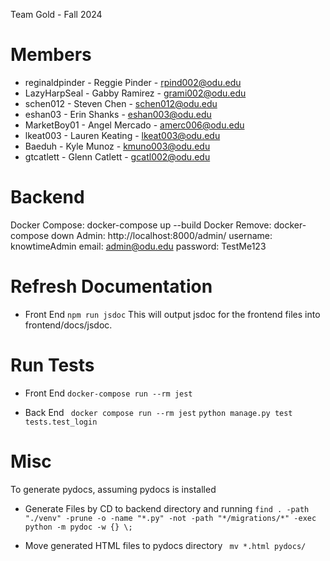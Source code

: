 Team Gold - Fall 2024

# Members

  - reginaldpinder - Reggie Pinder - rpind002@odu.edu
  - LazyHarpSeal - Gabby Ramirez - grami002@odu.edu
  - schen012 - Steven Chen - schen012@odu.edu
  - eshan03 - Erin Shanks - eshan003@odu.edu
  - MarketBoy01 - Angel Mercado - amerc006@odu.edu
  - lkeat003 - Lauren Keating - lkeat003@odu.edu
  - Baeduh - Kyle Munoz - kmuno003@odu.edu
  - gtcatlett - Glenn Catlett - gcatl002@odu.edu

# Backend

Docker Compose: docker-compose up --build
Docker Remove: docker-compose down 
Admin: http://localhost:8000/admin/
username: knowtimeAdmin
email: admin@odu.edu
password: TestMe123

# Refresh Documentation

- Front End 
``` npm run jsdoc ```
This will output jsdoc for the frontend files into frontend/docs/jsdoc. 

# Run Tests
- Front End 
``` docker-compose run --rm jest ```

- Back End
``` docker compose run --rm jest```
``` python manage.py test tests.test_login ```

# Misc

To generate pydocs, assuming pydocs is installed

- Generate Files by CD to backend directory and running 
``` find . -path "./venv" -prune -o -name "*.py" -not -path "*/migrations/*" -exec python -m pydoc -w {} \; ```

- Move generated HTML files to pydocs directory
  ```  mv *.html pydocs/ ```

